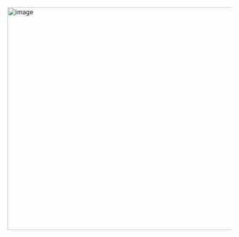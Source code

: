<img width="864" height="502" alt="image" src="https://github.com/user-attachments/assets/d9692faa-84ad-4bf6-9277-110759a38866" />
